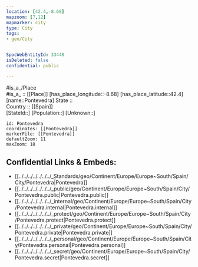 ```yaml
---
location: [42.4,-8.68] 
mapzoom: [7,12] 
mapmarker: city 
type: City
tags:
- geo/City


SpocWebEntityId: 33448
isDeleted: false
confidential: public

---
```

#is_a_/Place  
#is_a_ :: [[Place]] 
[has_place_longitude::-8.68] 
[has_place_latitude::42.4] 
[name::Pontevedra] 
State ::  
Country :: [[Spain]]  
[StateId::] 
[Population::] 
[Unknown::] 


```leaflet
id: Pontevedra
coordinates: [[Pontevedra]] 
markerFile: [[Pontevedra]] 
defaultZoom: 11 
maxZoom: 18
```


## Confidential Links & Embeds: 
- [[../../../../../../../_Standards/geo/Continent/Europe/Europe~South/Spain/City/Pontevedra|Pontevedra]] 
- [[../../../../../../../_public/geo/Continent/Europe/Europe~South/Spain/City/Pontevedra.public|Pontevedra.public]] 
- [[../../../../../../../_internal/geo/Continent/Europe/Europe~South/Spain/City/Pontevedra.internal|Pontevedra.internal]] 
- [[../../../../../../../_protect/geo/Continent/Europe/Europe~South/Spain/City/Pontevedra.protect|Pontevedra.protect]] 
- [[../../../../../../../_private/geo/Continent/Europe/Europe~South/Spain/City/Pontevedra.private|Pontevedra.private]] 
- [[../../../../../../../_personal/geo/Continent/Europe/Europe~South/Spain/City/Pontevedra.personal|Pontevedra.personal]] 
- [[../../../../../../../_secret/geo/Continent/Europe/Europe~South/Spain/City/Pontevedra.secret|Pontevedra.secret]] 
